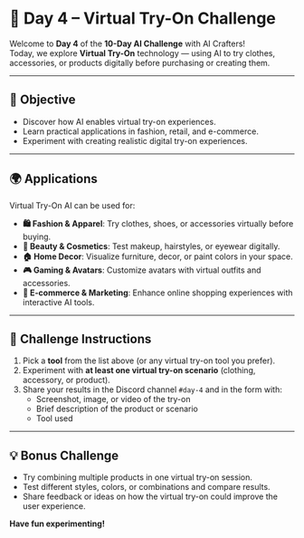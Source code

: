 # 👗 Day 4 – Virtual Try-On Challenge

Welcome to **Day 4** of the **10-Day AI Challenge** with AI Crafters!  
Today, we explore **Virtual Try-On** technology — using AI to try clothes, accessories, or products digitally before purchasing or creating them.

---

## 🎯 Objective

- Discover how AI enables virtual try-on experiences.  
- Learn practical applications in fashion, retail, and e-commerce.  
- Experiment with creating realistic digital try-on experiences.  

---

## 🌍 Applications

Virtual Try-On AI can be used for:

- **🛍️ Fashion & Apparel**: Try clothes, shoes, or accessories virtually before buying.  
- **💄 Beauty & Cosmetics**: Test makeup, hairstyles, or eyewear digitally.  
- **🏠 Home Decor**: Visualize furniture, decor, or paint colors in your space.  
- **🎮 Gaming & Avatars**: Customize avatars with virtual outfits and accessories.  
- **📱 E-commerce & Marketing**: Enhance online shopping experiences with interactive AI tools.  

---

## 📌 Challenge Instructions

1. Pick a **tool** from the list above (or any virtual try-on tool you prefer).  
2. Experiment with **at least one virtual try-on scenario** (clothing, accessory, or product).  
3. Share your results in the Discord channel `#day-4` and in the form with:  
   - Screenshot, image, or video of the try-on  
   - Brief description of the product or scenario  
   - Tool used  

---

## 💡 Bonus Challenge

- Try combining multiple products in one virtual try-on session.  
- Test different styles, colors, or combinations and compare results.  
- Share feedback or ideas on how the virtual try-on could improve the user experience.  


**Have fun experimenting!**  
